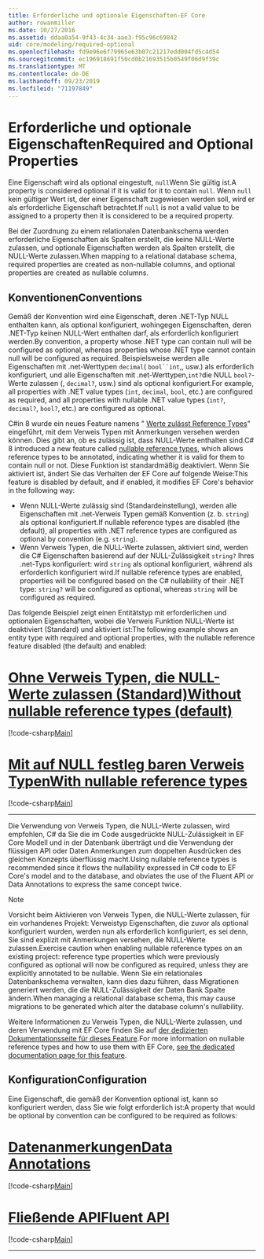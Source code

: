 ```yaml
---
title: Erforderliche und optionale Eigenschaften-EF Core
author: rowanmiller
ms.date: 10/27/2016
ms.assetid: ddaa0a54-9f43-4c34-aae3-f95c96c69842
uid: core/modeling/required-optional
ms.openlocfilehash: fd9e96e6f79965e63b07c21217edd004fd5c4d54
ms.sourcegitcommit: ec196918691f50cd0b21693515b0549f06d9f39c
ms.translationtype: MT
ms.contentlocale: de-DE
ms.lasthandoff: 09/23/2019
ms.locfileid: "71197849"
---
```

# <a name="required-and-optional-properties"></a><span data-ttu-id="52f68-102">Erforderliche und optionale Eigenschaften</span><span class="sxs-lookup"><span data-stu-id="52f68-102">Required and Optional Properties</span></span>

<span data-ttu-id="52f68-103">Eine Eigenschaft wird als optional eingestuft, `null`Wenn Sie gültig ist.</span><span class="sxs-lookup"><span data-stu-id="52f68-103">A property is considered optional if it is valid for it to contain `null`.</span></span> <span data-ttu-id="52f68-104">Wenn `null` kein gültiger Wert ist, der einer Eigenschaft zugewiesen werden soll, wird er als erforderliche Eigenschaft betrachtet.</span><span class="sxs-lookup"><span data-stu-id="52f68-104">If `null` is not a valid value to be assigned to a property then it is considered to be a required property.</span></span>

<span data-ttu-id="52f68-105">Bei der Zuordnung zu einem relationalen Datenbankschema werden erforderliche Eigenschaften als Spalten erstellt, die keine NULL-Werte zulassen, und optionale Eigenschaften werden als Spalten erstellt, die NULL-Werte zulassen.</span><span class="sxs-lookup"><span data-stu-id="52f68-105">When mapping to a relational database schema, required properties are created as non-nullable columns, and optional properties are created as nullable columns.</span></span>

## <a name="conventions"></a><span data-ttu-id="52f68-106">Konventionen</span><span class="sxs-lookup"><span data-stu-id="52f68-106">Conventions</span></span>

<span data-ttu-id="52f68-107">Gemäß der Konvention wird eine Eigenschaft, deren .NET-Typ NULL enthalten kann, als optional konfiguriert, wohingegen Eigenschaften, deren .NET-Typ keinen NULL-Wert enthalten darf, als erforderlich konfiguriert werden.</span><span class="sxs-lookup"><span data-stu-id="52f68-107">By convention, a property whose .NET type can contain null will be configured as optional, whereas properties whose .NET type cannot contain null will be configured as required.</span></span> <span data-ttu-id="52f68-108">Beispielsweise werden alle Eigenschaften mit .net-Werttypen `decimal`( `bool``int`,, usw.) als erforderlich konfiguriert, und alle Eigenschaften mit .net-Werttypen,`int?`die NULL `bool?`-Werte zulassen (, `decimal?`, usw.) sind als optional konfiguriert.</span><span class="sxs-lookup"><span data-stu-id="52f68-108">For example, all properties with .NET value types (`int`, `decimal`, `bool`, etc.) are configured as required, and all properties with nullable .NET value types (`int?`, `decimal?`, `bool?`, etc.) are configured as optional.</span></span>

<span data-ttu-id="52f68-109">C#in 8 wurde ein neues Feature namens " [Werte zulässt Reference Types](/dotnet/csharp/tutorials/nullable-reference-types)" eingeführt, mit dem Verweis Typen mit Anmerkungen versehen werden können. Dies gibt an, ob es zulässig ist, dass NULL-Werte enthalten sind.</span><span class="sxs-lookup"><span data-stu-id="52f68-109">C# 8 introduced a new feature called [nullable reference types](/dotnet/csharp/tutorials/nullable-reference-types), which allows reference types to be annotated, indicating whether it is valid for them to contain null or not.</span></span> <span data-ttu-id="52f68-110">Diese Funktion ist standardmäßig deaktiviert. Wenn Sie aktiviert ist, ändert Sie das Verhalten der EF Core auf folgende Weise:</span><span class="sxs-lookup"><span data-stu-id="52f68-110">This feature is disabled by default, and if enabled, it modifies EF Core's behavior in the following way:</span></span>

* <span data-ttu-id="52f68-111">Wenn NULL-Werte zulässig sind (Standardeinstellung), werden alle Eigenschaften mit .net-Verweis Typen gemäß Konvention (z. b. `string`) als optional konfiguriert.</span><span class="sxs-lookup"><span data-stu-id="52f68-111">If nullable reference types are disabled (the default), all properties with .NET reference types are configured as optional by convention (e.g. `string`).</span></span>
* <span data-ttu-id="52f68-112">Wenn Verweis Typen, die NULL-Werte zulassen, aktiviert sind, werden die C# Eigenschaften basierend auf der NULL-Zulässigkeit `string?` Ihres .net-Typs konfiguriert: wird `string` als optional konfiguriert, während als erforderlich konfiguriert wird.</span><span class="sxs-lookup"><span data-stu-id="52f68-112">If nullable reference types are enabled, properties will be configured based on the C# nullability of their .NET type: `string?` will be configured as optional, whereas `string` will be configured as required.</span></span>

<span data-ttu-id="52f68-113">Das folgende Beispiel zeigt einen Entitätstyp mit erforderlichen und optionalen Eigenschaften, wobei die Verweis Funktion NULL-Werte ist deaktiviert (Standard) und aktiviert ist:</span><span class="sxs-lookup"><span data-stu-id="52f68-113">The following example shows an entity type with required and optional properties, with the nullable reference feature disabled (the default) and enabled:</span></span>

# <a name="without-nullable-reference-types-defaulttabwithout-nrt"></a>[<span data-ttu-id="52f68-114">Ohne Verweis Typen, die NULL-Werte zulassen (Standard)</span><span class="sxs-lookup"><span data-stu-id="52f68-114">Without nullable reference types (default)</span></span>](#tab/without-nrt)

[!code-csharp[Main](../../../samples/core/Miscellaneous/NullableReferenceTypes/CustomerWithoutNullableReferenceTypes.cs?name=Customer&highlight=4-8)]

# <a name="with-nullable-reference-typestabwith-nrt"></a>[<span data-ttu-id="52f68-115">Mit auf NULL festleg baren Verweis Typen</span><span class="sxs-lookup"><span data-stu-id="52f68-115">With nullable reference types</span></span>](#tab/with-nrt)

[!code-csharp[Main](../../../samples/core/Miscellaneous/NullableReferenceTypes/Customer.cs?name=Customer&highlight=4-6)]

***

<span data-ttu-id="52f68-116">Die Verwendung von Verweis Typen, die NULL-Werte zulassen, wird empfohlen, C# da Sie die im Code ausgedrückte NULL-Zulässigkeit in EF Core Modell und in der Datenbank überträgt und die Verwendung der flüssigen API oder Daten Anmerkungen zum doppelten Ausdrücken des gleichen Konzepts überflüssig macht.</span><span class="sxs-lookup"><span data-stu-id="52f68-116">Using nullable reference types is recommended since it flows the nullability expressed in C# code to EF Core's model and to the database, and obviates the use of the Fluent API or Data Annotations to express the same concept twice.</span></span>

> [!NOTE]
> <span data-ttu-id="52f68-117">Vorsicht beim Aktivieren von Verweis Typen, die NULL-Werte zulassen, für ein vorhandenes Projekt: Verweistyp Eigenschaften, die zuvor als optional konfiguriert wurden, werden nun als erforderlich konfiguriert, es sei denn, Sie sind explizit mit Anmerkungen versehen, die NULL-Werte zulassen.</span><span class="sxs-lookup"><span data-stu-id="52f68-117">Exercise caution when enabling nullable reference types on an existing project: reference type properties which were previously configured as optional will now be configured as required, unless they are explicitly annotated to be nullable.</span></span> <span data-ttu-id="52f68-118">Wenn Sie ein relationales Datenbankschema verwalten, kann dies dazu führen, dass Migrationen generiert werden, die die NULL-Zulässigkeit der Daten Bank Spalte ändern.</span><span class="sxs-lookup"><span data-stu-id="52f68-118">When managing a relational database schema, this may cause migrations to be generated which alter the database column's nullability.</span></span>

<span data-ttu-id="52f68-119">Weitere Informationen zu Verweis Typen, die NULL-Werte zulassen, und deren Verwendung mit EF Core finden Sie auf [der dedizierten Dokumentationsseite für dieses Feature](xref:core/miscellaneous/nullable-reference-types).</span><span class="sxs-lookup"><span data-stu-id="52f68-119">For more information on nullable reference types and how to use them with EF Core, [see the dedicated documentation page for this feature](xref:core/miscellaneous/nullable-reference-types).</span></span>

## <a name="configuration"></a><span data-ttu-id="52f68-120">Konfiguration</span><span class="sxs-lookup"><span data-stu-id="52f68-120">Configuration</span></span>

<span data-ttu-id="52f68-121">Eine Eigenschaft, die gemäß der Konvention optional ist, kann so konfiguriert werden, dass Sie wie folgt erforderlich ist:</span><span class="sxs-lookup"><span data-stu-id="52f68-121">A property that would be optional by convention can be configured to be required as follows:</span></span>

# <a name="data-annotationstabdata-annotations"></a>[<span data-ttu-id="52f68-122">Datenanmerkungen</span><span class="sxs-lookup"><span data-stu-id="52f68-122">Data Annotations</span></span>](#tab/data-annotations)

[!code-csharp[Main](../../../samples/core/Modeling/DataAnnotations/Required.cs?highlight=14)]

# <a name="fluent-apitabfluent-api"></a>[<span data-ttu-id="52f68-123">Fließende API</span><span class="sxs-lookup"><span data-stu-id="52f68-123">Fluent API</span></span>](#tab/fluent-api) 

[!code-csharp[Main](../../../samples/core/Modeling/FluentAPI/Required.cs?highlight=11-13)]

***